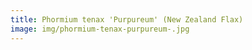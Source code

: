 ```yaml
---
title: Phormium tenax 'Purpureum' (New Zealand Flax)
image: img/phormium-tenax-purpureum-.jpg
---
```

